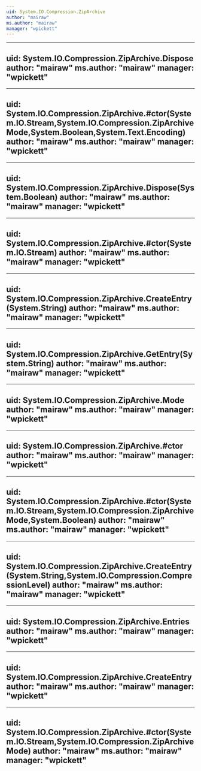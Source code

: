 ```yaml
---
uid: System.IO.Compression.ZipArchive
author: "mairaw"
ms.author: "mairaw"
manager: "wpickett"
---
```


---
uid: System.IO.Compression.ZipArchive.Dispose
author: "mairaw"
ms.author: "mairaw"
manager: "wpickett"
---

---
uid: System.IO.Compression.ZipArchive.#ctor(System.IO.Stream,System.IO.Compression.ZipArchiveMode,System.Boolean,System.Text.Encoding)
author: "mairaw"
ms.author: "mairaw"
manager: "wpickett"
---

---
uid: System.IO.Compression.ZipArchive.Dispose(System.Boolean)
author: "mairaw"
ms.author: "mairaw"
manager: "wpickett"
---

---
uid: System.IO.Compression.ZipArchive.#ctor(System.IO.Stream)
author: "mairaw"
ms.author: "mairaw"
manager: "wpickett"
---

---
uid: System.IO.Compression.ZipArchive.CreateEntry(System.String)
author: "mairaw"
ms.author: "mairaw"
manager: "wpickett"
---

---
uid: System.IO.Compression.ZipArchive.GetEntry(System.String)
author: "mairaw"
ms.author: "mairaw"
manager: "wpickett"
---

---
uid: System.IO.Compression.ZipArchive.Mode
author: "mairaw"
ms.author: "mairaw"
manager: "wpickett"
---

---
uid: System.IO.Compression.ZipArchive.#ctor
author: "mairaw"
ms.author: "mairaw"
manager: "wpickett"
---

---
uid: System.IO.Compression.ZipArchive.#ctor(System.IO.Stream,System.IO.Compression.ZipArchiveMode,System.Boolean)
author: "mairaw"
ms.author: "mairaw"
manager: "wpickett"
---

---
uid: System.IO.Compression.ZipArchive.CreateEntry(System.String,System.IO.Compression.CompressionLevel)
author: "mairaw"
ms.author: "mairaw"
manager: "wpickett"
---

---
uid: System.IO.Compression.ZipArchive.Entries
author: "mairaw"
ms.author: "mairaw"
manager: "wpickett"
---

---
uid: System.IO.Compression.ZipArchive.CreateEntry
author: "mairaw"
ms.author: "mairaw"
manager: "wpickett"
---

---
uid: System.IO.Compression.ZipArchive.#ctor(System.IO.Stream,System.IO.Compression.ZipArchiveMode)
author: "mairaw"
ms.author: "mairaw"
manager: "wpickett"
---
